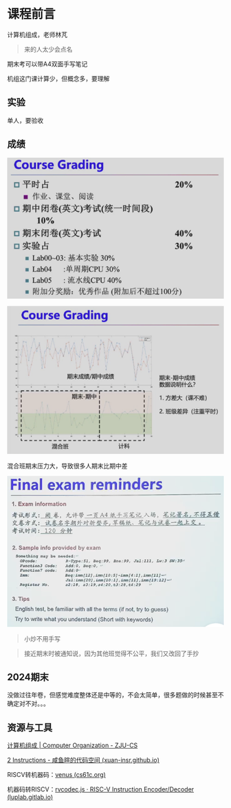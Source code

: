 # 课程前言

计算机组成，老师林芃

> 来的人太少会点名

期末考可以带A4双面手写笔记

机组这门课计算少，但概念多，要理解

## 实验

单人，要验收

## 成绩

![image-20240227135241451](https://raw.githubusercontent.com/RimLutienpeist/image-hosting/main/image-20240227135241451.png)

![image-20240227135212482](https://raw.githubusercontent.com/RimLutienpeist/image-hosting/main/image-20240227135212482.png)

混合班期末压力大，导致很多人期末比期中差

![image-20240417144746413](https://raw.githubusercontent.com/RimLutienpeist/image-hosting/main/image-20240417144746413.png)

> 小炒不用手写

> 接近期末时被通知说，因为其他班觉得不公平，我们又改回了手抄

## 2024期末

没做过往年卷，但感觉难度整体还是中等的，不会太简单，很多题做的时候甚至不确定对不对。。。

## 资源与工具

[计算机组成 | Computer Organization - ZJU-CS](https://zju-cs.github.io/computer-organization/)

[2 Instructions - 咸鱼暄的代码空间 (xuan-insr.github.io)](https://xuan-insr.github.io/computer_organization/2_instructions/#26-其他话题)

RISCV转机器码：[venus (cs61c.org)](https://venus.cs61c.org/)

机器码转RISCV：[rvcodec.js · RISC-V Instruction Encoder/Decoder (luplab.gitlab.io)](https://luplab.gitlab.io/rvcodecjs/)